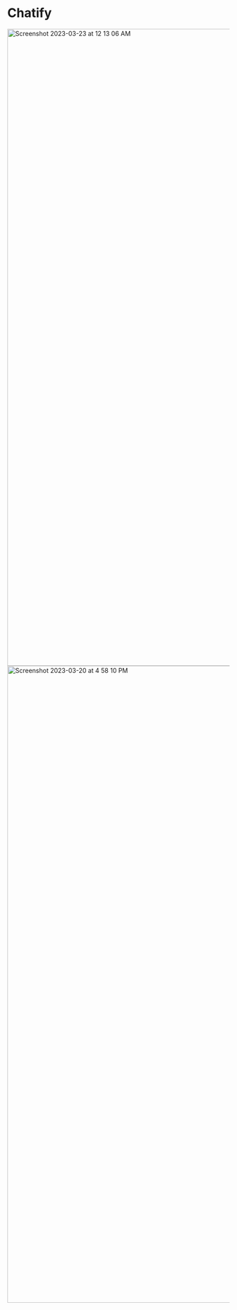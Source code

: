 # Chatify

<img width="1440" alt="Screenshot 2023-03-23 at 12 13 06 AM" src="https://user-images.githubusercontent.com/73311217/227006000-b549f09c-b494-425f-b9b0-c5c33588b071.png">

<img width="1440" alt="Screenshot 2023-03-20 at 4 58 10 PM" src="https://user-images.githubusercontent.com/73311217/227003916-138453e4-772e-47f7-ace7-52b87b21694b.png">
